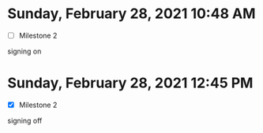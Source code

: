# Sunday, February 28, 2021 10:48 AM
- [ ] Milestone 2

signing on

# Sunday, February 28, 2021 12:45 PM
- [x] Milestone 2

signing off
